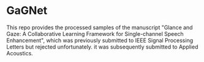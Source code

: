 # GaGNet
This repo provides the processed samples of the manuscript "Glance and Gaze: A Collaborative Learning Framework for Single-channel Speech Enhancement", which was previously submitted to IEEE Signal Processing Letters but rejected unfortunately. it was subsequently submitted to Applied Acoustics.
